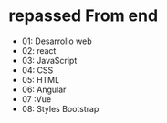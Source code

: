 # repassed From end
- 01: Desarrollo web
- 02: react
- 03: JavaScript
- 04: CSS
- 05: HTML
- 06: Angular
- 07 :Vue
- 08: Styles Bootstrap